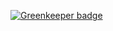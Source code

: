 

[![Greenkeeper badge](https://badges.greenkeeper.io/unshift/namecheap-request.svg)](https://greenkeeper.io/)
